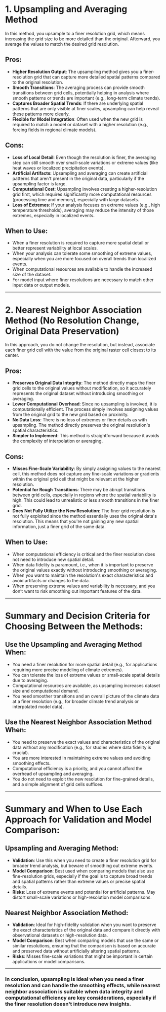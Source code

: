 # 1. Upsampling and Averaging Method
In this method, you upsample to a finer resolution grid, which means increasing the grid size to be more detailed than the original. Afterward, you average the values to match the desired grid resolution.

## Pros:
- **Higher Resolution Output**: The upsampling method gives you a finer-resolution grid that can capture more detailed spatial patterns compared to the original resolution.
- **Smooth Transitions**: The averaging process can provide smooth transitions between grid cells, potentially helping in analysis where smooth patterns or trends are important (e.g., long-term climate trends).
- **Captures Broader Spatial Trends**: If there are underlying spatial patterns that are only visible at finer scales, upsampling can help reveal these patterns more clearly.
- **Flexible for Model Integration**: Often used when the new grid is required to match a model or dataset with a higher resolution (e.g., forcing fields in regional climate models).

## Cons:
- **Loss of Local Detail**: Even though the resolution is finer, the averaging step can still smooth over small-scale variations or extreme values (like heat waves or localized precipitation events).
- **Artificial Artifacts**: Upsampling and averaging can create artificial patterns that aren't present in the original data, particularly if the upsampling factor is large.
- **Computational Cost**: Upsampling involves creating a higher-resolution grid first, which requires significantly more computational resources (processing time and memory), especially with large datasets.
- **Loss of Extremes**: If your analysis focuses on extreme values (e.g., high temperature thresholds), averaging may reduce the intensity of those extremes, especially in localized events.

## When to Use:
- When a finer resolution is required to capture more spatial detail or better represent variability at local scales.
- When your analysis can tolerate some smoothing of extreme values, especially when you are more focused on overall trends than localized events.
- When computational resources are available to handle the increased size of the dataset.
- For model input where finer resolutions are necessary to match other input data or output models.

---

# 2. Nearest Neighbor Association Method (No Resolution Change, Original Data Preservation)
In this approach, you do not change the resolution, but instead, associate each finer grid cell with the value from the original raster cell closest to its center.

## Pros:
- **Preserves Original Data Integrity**: The method directly maps the finer grid cells to the original values without modification, so it accurately represents the original dataset without introducing smoothing or averaging.
- **Lower Computational Overhead**: Since no upsampling is involved, it is computationally efficient. The process simply involves assigning values from the original grid to the new grid based on proximity.
- **No Data Loss**: There is no loss of extremes or finer details as with upsampling. The method directly preserves the original resolution's spatial characteristics.
- **Simpler to Implement**: This method is straightforward because it avoids the complexity of interpolation or averaging.

## Cons:
- **Misses Fine-Scale Variability**: By simply assigning values to the nearest cell, this method does not capture any fine-scale variations or gradients within the original grid cell that might be relevant at the higher resolution.
- **Potential for Rough Transitions**: There may be abrupt transitions between grid cells, especially in regions where the spatial variability is high. This could lead to unrealistic or less smooth transitions in the finer grid.
- **Does Not Fully Utilize the New Resolution**: The finer grid resolution is not fully exploited since the method essentially uses the original data's resolution. This means that you're not gaining any new spatial information, just a finer grid of the same data.

## When to Use:
- When computational efficiency is critical and the finer resolution does not need to introduce new spatial detail.
- When data fidelity is paramount, i.e., when it is important to preserve the original values exactly without introducing smoothing or averaging.
- When you want to maintain the resolution's exact characteristics and avoid artifacts or changes to the data.
- When preserving extreme values and variability is necessary, and you don’t want to risk smoothing out important features of the data.

---

# Summary and Decision Criteria for Choosing Between the Methods:

## Use the Upsampling and Averaging Method When:
- You need a finer resolution for more spatial detail (e.g., for applications requiring more precise modeling of climate extremes).
- You can tolerate the loss of extreme values or small-scale spatial details due to averaging.
- Computational resources are available, as upsampling increases dataset size and computational demand.
- You need smoother transitions and an overall picture of the climate data at a finer resolution (e.g., for broader climate trend analysis or interpolated model data).

## Use the Nearest Neighbor Association Method When:
- You need to preserve the exact values and characteristics of the original data without any modification (e.g., for studies where data fidelity is crucial).
- You are more interested in maintaining extreme values and avoiding smoothing effects.
- Computational efficiency is a priority, and you cannot afford the overhead of upsampling and averaging.
- You do not need to exploit the new resolution for fine-grained details, and a simple alignment of grid cells suffices.

---
# Summary and When to Use Each Approach for Validation and Model Comparison:

## Upsampling and Averaging Method:

- **Validation**: Use this when you need to create a finer resolution grid for broader trend analysis, but beware of smoothing out extreme events.
- **Model Comparison**: Best used when comparing models that also use fine-resolution grids, especially if the goal is to capture broad trends and spatial patterns rather than extreme values or precise spatial details.
- **Risks**: Loss of extreme events and potential for artificial patterns. May distort small-scale variations or high-resolution model comparisons.

## Nearest Neighbor Association Method:

- **Validation**: Ideal for high-fidelity validation when you want to preserve the exact characteristics of the original data and compare it directly with observational datasets or high-resolution data.
- **Model Comparison**: Best when comparing models that use the same or similar resolutions, ensuring that the comparison is based on accurate and preserved data without artificially altering spatial patterns.
- **Risks**: Misses fine-scale variations that might be important in certain applications or model comparisons.

---

### In conclusion, upsampling is ideal when you need a finer resolution and can handle the smoothing effects, while nearest neighbor association is suitable when data integrity and computational efficiency are key considerations, especially if the finer resolution doesn't introduce new insights.

